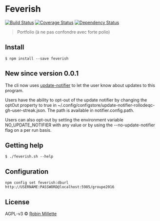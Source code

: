 # Feverish
[![Build Status](https://travis-ci.org/millette/feverish.svg?branch=master)](https://travis-ci.org/millette/feverish)
[![Coverage Status](https://coveralls.io/repos/github/millette/feverish/badge.svg?branch=master)](https://coveralls.io/github/millette/feverish?branch=master)
[![Dependency Status](https://gemnasium.com/badges/github.com/millette/feverish.svg)](https://gemnasium.com/github.com/millette/feverish)

>Portfolio (à ne pas confondre avec forte polio)

## Install
```
$ npm install --save feverish
```

## New since version 0.0.1
The cli now uses [update-notifier][] to let the user know about updates to this program.

Users have the ability to opt-out of the update notifier by changing
the optOut property to true in ~/.config/configstore/update-notifier-rollodeqc-gh-user-streak.json.
The path is available in notifier.config.path.

Users can also opt-out by setting the environment variable NO_UPDATE_NOTIFIER
with any value or by using the --no-update-notifier flag on a per run basis.

## Getting help
```
$ ./feverish.sh --help
```

## Configuration
```
npm config set feverish:dburl http://USERNAME:PASSWORD@localhost:5985/groupe2016
```

## License
AGPL-v3 © [Robin Millette](http://robin.millette.info)

[update-notifier]: <https://github.com/yeoman/update-notifier>
